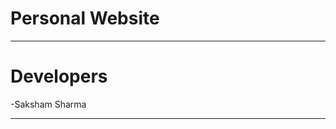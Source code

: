 # Personal Website
******************************************************************************************************************************
# Developers 
-Saksham Sharma<br>
******************************************************************************************************************************



